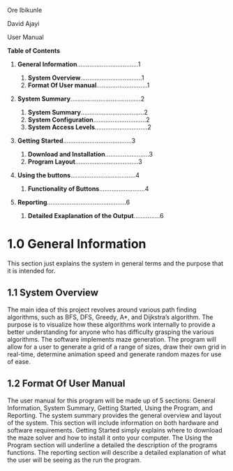 Ore Ibikunle

David Ajayi

User Manual

**Table of Contents**
1. **General Information**...................................1
    1. **System Overview**...................................1
    2. **Format Of User manual**.............................1

2. **System Summary**........................................2
    1. **System Summary**....................................2
    2. **System Configuration**..............................2
    3. **System Access Levels**..............................2

3. **Getting Started**.......................................3
    1. **Download and Installation**.........................3
    2. **Program Layout**....................................3

4. **Using the buttons**.....................................4
    1. **Functionality of Buttons**..........................4

5. **Reporting**.............................................6
    1. **Detailed Exaplanation of the Output**...............6


# 1.0 **General Information**
This section just explains the system in general terms and the purpose that it is intended for.

## 1.1 **System Overview**
The main idea of this project revolves around various path finding algorithms, such as BFS, DFS, Greedy, A*, and Dijkstra’s algorithm. The purpose is to visualize how these algorithms work internally to provide a better understanding for anyone who has difficulty grasping the various algorithms.
The software implements maze generation. The program will allow for a user to generate a grid of a range of sizes, draw their own grid in real-time, determine animation speed and generate random mazes for use of ease.

## 1.2 **Format Of User Manual**
The user manual for this program will be made up of 5 sections: General Information, System Summary, Getting Started, Using the Program, and Reporting.
The system summary provides the general overview and layout of the system. This section will include information on both hardware and software requirements.
Getting Started simply explains where to download the maze solver and how to install it onto your computer.
The Using the Program section will underline a detailed the description of the programs functions.
The reporting section will describe a detailed explanation of what the user will be seeing as the run the program. 
